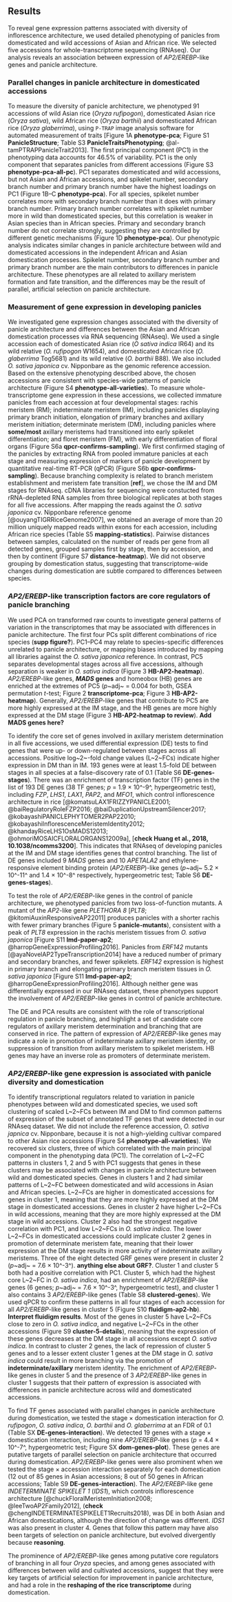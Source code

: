 ## Results

To reveal gene expression patterns associated with diversity of inflorescence architecture, we used detailed phenotyping of panicles from domesticated and wild accessions of Asian and African rice. We selected five accessions for whole-transcriptome sequencing (RNAseq). Our analysis reveals an association between expression of *AP2/EREBP*-like genes and panicle architecture.

### Parallel changes in panicle architecture in domesticated accessions

To measure the diversity of panicle architecture, we phenotyped 91 accessions of wild Asian rice (*Oryza rufipogon*), domesticated Asian rice (*Oryza sativa*), wild African rice (*Oryza barthii*) and domesticated African rice (*Oryza glaberrima*), using `P-TRAP` image analysis software for automated measurement of traits [Figure 1A **phenotype-pca**; Figure S1 **PanicleStructure**; Table S3 **PanicleTraitsPhenotyping**; @al-tamPTRAPPanicleTrait2013].
The first principal component (PC1) in the phenotyping data accounts for 46.5% of variability.
PC1 is the only component that separates panicles from different accessions (Figure S3 **phenotype-pca-all-pc**).
PC1 separates domesticated and wild accessions, but not Asian and African accessions, and spikelet number, secondary branch number and primary branch number have the highest loadings on PC1 (Figure 1B–C **phenotype-pca**).
For all species, spikelet number correlates more with secondary branch number than it does with primary branch number.
Primary branch number correlates with spikelet number more in wild than domesticated species, but this correlation is weaker in Asian species than in African species.
Primary and secondary branch number do not correlate strongly, suggesting they are controlled by different genetic mechanisms (Figure 1D **phenotype-pca**).
Our phenotypic analysis indicates similar changes in panicle architecture between wild and domesticated accessions in the independent African and Asian domestication processes.
Spikelet number, secondary branch number and primary branch number are the main contributors to differences in panicle architecture.
These phenotypes are all related to axillary meristem formation and fate transition, and the differences may be the result of parallel, artificial selection on panicle architecture.

### Measurement of gene expression in developing panicles

We investigated gene expression changes associated with the diversity of panicle architecture and differences between the Asian and African domestication processes via RNA sequencing (RNAseq).
We used a single accession each of domesticated Asian rice (*O sativa indica* IR64) and its wild relative (*O. rufipogon* W1654), and domesticated African rice (*O. glaberrima* Tog5681) and its wild relative (*O. barthii* B88).
We also included *O. sativa japonica* cv. Nipponbare as the genomic reference accession.
Based on the extensive phenotyping described above, the chosen accessions are consistent with species-wide patterns of panicle architecture (Figure S4 **phenotype-all-varieties**).
To measure whole-transcriptome gene expression in these accessions, we collected immature panicles from each accession at four developmental stages:
rachis meristem (RM);
indeterminate meristem (IM), including panicles displaying primary branch initiation, elongation of primary branches and axillary meristem initiation;
determinate meristem (DM), including panicles where **some/most** axillary meristems had transitioned into early spikelet differentiation;
and floret meristem (FM), with early differentiation of floral organs
(Figure S6a **qpcr-confirms-sampling**).
We first confirmed staging of the panicles by extracting RNA from pooled immature panicles at each stage and measuring expression of markers of panicle development by quantitative real-time RT-PCR (qPCR) (Figure S6b **qpcr-confirms-sampling**).
Because branching complexity is related to branch meristem establishment and meristem fate transition [**ref**], we chose the IM and DM stages for RNAseq.
cDNA libraries for sequencing were constucted from rRNA-depleted RNA samples from three biological replicates at both stages for all five accessions.
After mapping the reads against the *O. sativa japonica* cv. Nipponbare reference genome [@ouyangTIGRRiceGenome2007], we obtained an average of more than 20 million uniquely mapped reads within exons for each accession, including African rice species (Table S5 **mapping-statistics**).
Pairwise distances between samples, calculated on the number of reads per gene from all detected genes, grouped samples first by stage, then by accession, and then by continent (Figure S7 **distance-heatmap**).
We did not observe grouping by domestication status, suggesting that transcriptome-wide changes during domestication are subtle compared to differences between species.

### *AP2/EREBP*-like transcription factors are core regulators of panicle branching

We used PCA on transformed raw counts to investigate general patterns of variation in the transcriptomes that may be associated with differences in panicle architecture. The first four PCs split different combinations of rice species (**supp figure?**). PC1–PC4 may relate to species-specific differences unrelated to panicle architecture, or mapping biases introduced by mapping all libraries against the *O. sativa japonica* reference. In contrast, PC5 separates developmental stages across all five accessions, although separation is weaker in *O. sativa indica* (Figure 3 **HB-AP2-heatmap**). *AP2/EREBP*-like genes, ***MADS* genes** and homeobox (HB) genes are enriched at the extremes of PC5 (*p*~adj~ = 0.004 for both, GSEA permutation *t*-test; Figure 2 **transcriptome-pca**; Figure 3 **HB-AP2-heatmap**).
Generally, *AP2/EREBP*-like genes that contribute to PC5 are more highly expressed at the IM stage, and the HB genes are more highly expressed at the DM stage (Figure 3 **HB-AP2-heatmap** **to review**).
**Add MADS genes here?**

To identify the core set of genes involved in axillary meristem determination in all five accessions, we used differential expression (DE) tests to find genes that were up- or down-regulated between stages across all accessions.
Positive log~2~-fold change values (L~2~FCs) indicate higher expression in DM than in IM.
193 genes were at least 1.5-fold DE between stages in all species at a false-discovery rate of 0.1 (Table S6 **DE-genes-stages**).
There was an enrichment of transcription factor (TF) genes in the list of 193 DE genes (38 TF genes; *p* = 1.9 × 10^-9^, hypergeometric test), including *FZP*, *LHS1*, *LAX1*, *PAP2*, and *MFO1*, which control inflorescence architecture in rice [@komatsuLAX1FRIZZYPANICLE2001; @baiRegulatoryRoleFZP2016; @baiDuplicationUpstreamSilencer2017; @kobayashiPANICLEPHYTOMER2PAP22010; @kobayashiInflorescenceMeristemIdentity2012; @khandayRiceLHS1OsMADS12013; @ohmoriMOSAICFLORALORGANS12009a], [**check Huang et al., 2018, 10.1038/ncomms3200**].
This indicates that RNAseq of developing panicles at the IM and DM stage identifies genes that control branching.
The list of DE genes included 9 *MADS* genes and 10 *APETALA2* and ethylene-responsive element binding protein (*AP2/EREBP*)-like genes (*p*~adj~ 5.2 × 10^-11^ and 1.4 × 10^-8^ respectively, hypergeometric test; Table S6 **DE-genes-stages**).

To test the role of *AP2/EREBP*-like genes in the control of panicle architecture, we phenotyped panicles from two loss-of-function mutants.
A mutant of the *AP2*-like gene *PLETHORA 8* [*PLT8*; @kitomiAuxinResponsiveAP22011] produces panicles with a shorter rachis with fewer primary branches (Figure 5 **panicle-mutants**), consistent with a peak of *PLT8* expression in the rachis meristem tissues from *O. sativa japonica* [Figure S11 **lmd-paper-ap2**; @harropGeneExpressionProfiling2016].
Panicles from *ERF142* mutants [@ayaNovelAP2TypeTranscription2014] have a reduced number of primary and secondary branches, and fewer spikelets.
*ERF142* expression is highest in primary branch and elongating primary branch meristem tissues in *O. sativa japonica* [Figure S11 **lmd-paper-ap2**; @harropGeneExpressionProfiling2016].
Although neither gene was differentially expressed in our RNAseq dataset, these phenotypes support the involvement of *AP2/EREBP*-like genes in control of panicle architecture.

The DE and PCA results are consistent with the role of transcriptional regulation in panicle branching, and highlight a set of candidate core regulators of axillary meristem determination and branching that are conserved in rice.
The pattern of expression of *AP2/EREBP*-like genes may indicate a role in promotion of indeterminate axillary meristem identity, or suppression of transition from axillary meristem to spikelet meristem.
HB genes may have an inverse role as promoters of determinate meristem.

### *AP2/EREBP*-like gene expression is associated with panicle diversity and domestication

To identify transcriptional regulators related to variation in panicle phenotypes between wild and domesticated species, we used soft clustering of scaled L~2~FCs between IM and DM to find common patterns of expression of the subset of annotated TF genes that were detected in our RNAseq dataset.
We did not include the reference accession, *O. sativa japnica* cv. Nipponbare, because it is not a high-yielding cultivar compared to other Asian rice accessions (Figure S4 **phenotype-all-varieties**).
We recovered six clusters, three of which correlated with the main principal component in the phenotyping data (PC1).
The correlation of L~2~FC patterns in clusters 1, 2 and 5 with PC1 suggests that genes in these clusters may be associated with changes in panicle architecture between wild and domesticated species.
Genes in clusters 1 and 2 had similar patterns of L~2~FC between domesticated and wild accessions in Asian and African species.
L~2~FCs are higher in domesticated accessions for genes in cluster 1, meaning that they are more highly expressed at the DM stage in domesticated accessions.
Genes in cluster 2 have higher L~2~FCs in wild accessions, meaning that they are more highly expressed at the DM stage in wild accessions.
Cluster 2 also had the strongest negative correlation with PC1, and low L~2~FCs in *O. sativa indica*. 
The lower L~2~FCs in domesticated accessions could implicate cluster 2 genes in promotion of determinate meristem fate, meaning that their lower expression at the DM stage results in more activity of indeterminate axillary meristems.
Three of the eight detected GRF genes were present in cluster 2 (*p*~adj~ = 7.6 × 10^-3^).
**anything else about GRF?**. 
Cluster 1 and cluster 5 both had a positive correlation with PC1.
Cluster 5, which had the highest core L~2~FC in *O. sativa indica*, had an enrichment of *AP2/EREBP*-like genes (6 genes; *p*~adj~ = 7.6 × 10^-3^, hypergeometric test), and cluster 1 also contains 3 *AP2/EREBP*-like genes (Table S8 **clustered-genes**).
We used qPCR to confirm these patterns in all four stages of each accession for all *AP2/EREBP*-like genes in cluster 5 (Figure S10 **fluidigm-ap2-hb**).
**Interpret fluidigm results**.
Most of the genes in cluster 5 have L~2~FCs close to zero in *O. sativa indica*, and negative L~2~FCs in the other accessions (Figure S9 **cluster-5-details**), meaning that the expression of these genes decreases at the DM stage in all accessions except *O. sativa indica*.
In contrast to cluster 2 genes, the lack of repression of cluster 5 genes and to a lesser extent cluster 1 genes at the DM stage in *O. sativa indica* could result in more branching via the promotion of **indeterminate/axillary** meristem identity.
The enrichment of *AP2/EREBP*-like genes in cluster 5 and the presence of 3 *AP2/EREBP*-like genes in cluster 1 suggests that their pattern of expression is associated with differences in panicle architecture across wild and domesticated accessions.

To find TF genes associated with parallel changes in panicle architecture during domestication, we tested the stage × domestication interaction for *O. rufipogon*, *O. sativa indica*, *O. barthii* and *O. glaberrima* at an FDR of 0.1 (Table SX **DE-genes-interaction**).
We detected 19 genes with a stage × domestication interaction, including nine *AP2/EREBP*-like genes (*p* = 4.4 × 10^-7^, hypergeometric test; Figure SX **dom-genes-plot**).
These genes are putative targets of parallel selection on panicle architecture that occurred during domestication.
*AP2/EREBP*-like genes were also prominent when we tested the stage × accession interaction separately for each domestication (12 out of 85 genes in Asian accessions; 8 out of 50 genes in African accessions; Table S9 **DE-genes-interaction**).
The *AP2/EREBP*-like gene *INDETERMINATE SPIKELET 1* (*IDS1*), which controls inflorescence architecture [@chuckFloralMeristemInitiation2008; @leeTwoAP2Family2012], (**check** @chengINDETERMINATESPIKELET1Recruits2018), was DE in both Asian and African domestications, although the direction of change was different.
*IDS1* was also present in cluster 4.
Genes that follow this pattern may have also been targets of selection on panicle architecture, but evolved divergently because **reasoning**.

The prominence of *AP2/EREBP*-like genes among putative core regulators of branching in all four *Oryza* species, and among genes associated with differences between wild and cultivated accessions, suggest that they were key targets of artificial selection for improvement in panicle architecture, and had a role in the **reshaping of the rice transcriptome** during domestication.
